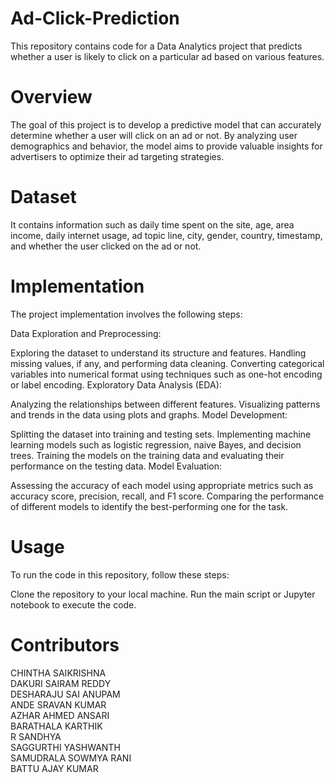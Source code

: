 # Ad-Click-Prediction
This repository contains code for a Data Analytics project that predicts whether a user is likely to click on a particular ad based on various features.

# Overview
The goal of this project is to develop a predictive model that can accurately determine whether a user will click on an ad or not. By analyzing user demographics and behavior, the model aims to provide valuable insights for advertisers to optimize their ad targeting strategies.

# Dataset
It contains information such as daily time spent on the site, age, area income, daily internet usage, ad topic line, city, gender, country, timestamp, and whether the user clicked on the ad or not.

# Implementation
The project implementation involves the following steps:

Data Exploration and Preprocessing:

Exploring the dataset to understand its structure and features.
Handling missing values, if any, and performing data cleaning.
Converting categorical variables into numerical format using techniques such as one-hot encoding or label encoding.
Exploratory Data Analysis (EDA):

Analyzing the relationships between different features.
Visualizing patterns and trends in the data using plots and graphs.
Model Development:

Splitting the dataset into training and testing sets.
Implementing machine learning models such as logistic regression, naive Bayes, and decision trees.
Training the models on the training data and evaluating their performance on the testing data.
Model Evaluation:

Assessing the accuracy of each model using appropriate metrics such as accuracy score, precision, recall, and F1 score.
Comparing the performance of different models to identify the best-performing one for the task.

# Usage
To run the code in this repository, follow these steps:

Clone the repository to your local machine.
Run the main script or Jupyter notebook to execute the code.
# Contributors
CHINTHA SAIKRISHNA   
DAKURI SAIRAM REDDY  
DESHARAJU SAI ANUPAM  
ANDE SRAVAN KUMAR  
AZHAR AHMED ANSARI  
BARATHALA KARTHIK  
R SANDHYA  
SAGGURTHI YASHWANTH  
SAMUDRALA SOWMYA RANI  
BATTU AJAY KUMAR  
